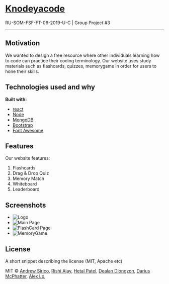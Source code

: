 
# [Knodeyacode](https://knodeyourcode-react.herokuapp.com/)
RU-SOM-FSF-FT-06-2019-U-C | Group Project #3

___

## Motivation
We wanted to design a free resource where other individuals learning how to code can practice their coding terminology. Our website uses study materials such as flashcards, quizzes, memorygame in order for users to hone their skills.

## Technologies used and why

**Built with:**
* [react](https://reactjs.org/)
* [Node](https://nodejs.org/en/)
* [MongoDB](https://www.mongodb.com/)
* [Bootstrap](https://getbootstrap.com/)
* [Font Awesome](https://fontawesome.com/start):


## Features
Our website features: 

1. Flashcards
2. Drag & Drop Quiz
3. Memory Match
4. Whiteboard
5. Leaderboard


## Screenshots

* ![Logo](https://github.com/alexlo15/knodeyacode/blob/master/client/src/components/shared/Navigation/logo.png "Logo")
* ![Main Page](https://github.com/alexlo15/knodeyacode/blob/master/client/public/image/mainPage.PNG "MainPage")
* ![FlashCard Page](https://github.com/alexlo15/knodeyacode/blob/master/client/public/image/flashSelectionPage.PNG "FlashCard Page")
* ![MemoryGame](https://github.com/alexlo15/knodeyacode/blob/master/client/public/image/memoryGame.PNG "MemoryGame")





## License
A short snippet describing the license (MIT, Apache etc)

MIT © 
[Andrew Sirico](https://github.com/siricoa94),
[Rishi Ajay](https://github.com/rishiajay),
[Hetal Patel](https://github.com/HET1905),
[Dealan Diongzon](https://github.com/ddiongzon001), 
[Darius McPhatter](https://github.com/kwame16),
[Alex Lo](https://github.com/alexlo15),






